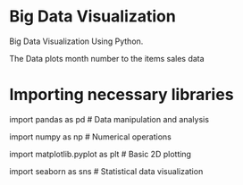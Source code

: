 # Big Data Visualization
 Big Data Visualization Using Python.
 
 The Data plots month number to the items sales data

# Importing necessary libraries
 import pandas as pd    # Data manipulation and analysis
 
 import numpy as np     # Numerical operations
 
 import matplotlib.pyplot as plt     # Basic 2D plotting
 
 import seaborn as sns   # Statistical data visualization


